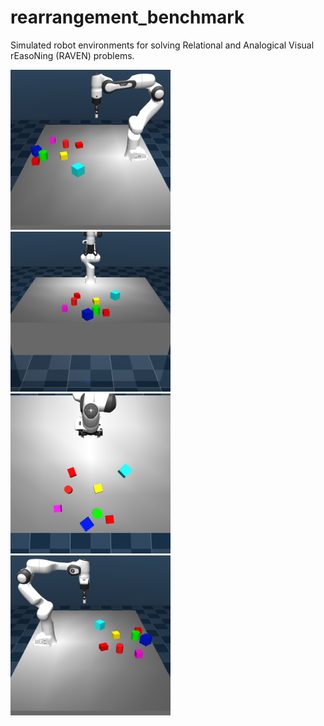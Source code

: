 # rearrangement_benchmark
Simulated robot environments for solving Relational and Analogical Visual rEasoNing (RAVEN) problems.

<img src="./assets/left.PNG" width="256"/><img src="./assets/front.PNG" width="256"/> <img src="./assets/overhead.PNG" width="256"/><img src="./assets/right.PNG" width="256"/>
